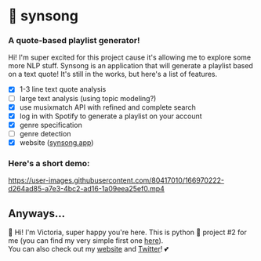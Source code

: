 # :musical_note: synsong

### A quote-based playlist generator!

Hi! I'm super excited for this project cause it's allowing me to explore some more NLP stuff. Synsong is an application
that will generate a playlist based on a text quote! It's still in the works, but here's a list of features.

- [x] 1-3 line text quote analysis
- [ ] large text analysis (using topic modeling?)
- [x] use musixmatch API with refined and complete search
- [x] log in with Spotify to generate a playlist on your account
- [x] genre specification
- [ ] genre detection
- [x] website ([synsong.app](https://synsong.app))

### Here's a short demo:

https://user-images.githubusercontent.com/80417010/166970222-d264ad85-a7e3-4bc2-ad16-1a09eea25ef0.mp4

## Anyways...

:wave: Hi! I'm Victoria, super happy you're here. This is python :snake: project #2 for me (you can find my very simple first one
[here](https://github.com/victoriaslocum752/cipher-projects)).  
You can also check out my [website](https://victoriaslocum.com) and [Twitter](https://twitter.com/VictoriaSlocum3)! :two_hearts:
